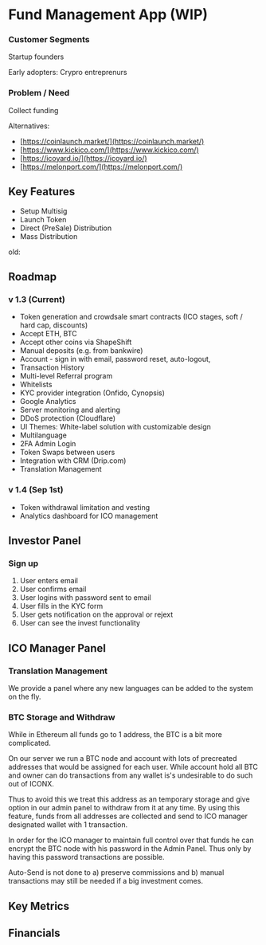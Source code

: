 # Fund Management App \(WIP\)

### Customer Segments

Startup founders

Early adopters: Crypro entreprenurs

### Problem / Need

Collect funding

Alternatives: 

* [https://coinlaunch.market/](https://coinlaunch.market/)
* [https://www.kickico.com/](https://www.kickico.com/)
* [https://icoyard.io/](https://icoyard.io/)
* [https://melonport.com/](https://melonport.com/)

## Key Features

* Setup Multisig
* Launch Token
* Direct \(PreSale\) Distribution
* Mass Distribution

old:

## Roadmap <a id="roadmap"></a>

### v 1.3 \(Current\) <a id="v-1-3-current"></a>

* Token generation and crowdsale smart contracts \(ICO stages, soft / hard cap, discounts\)
* Accept ETH, BTC
* Accept other coins via ShapeShift
* Manual deposits \(e.g. from bankwire\)
* Account - sign in with email, password reset, auto-logout,
* Transaction History
* Multi-level Referral program
* Whitelists
* KYC provider integration \(Onfido, Cynopsis\)
* Google Analytics
* Server monitoring and alerting
* DDoS protection \(Cloudflare\)
* UI Themes: White-label solution with customizable design
* Multilanguage
* 2FA Admin Login
* Token Swaps between users
* Integration with CRM \(Drip.com\)
* Translation Management

### v 1.4 \(Sep 1st\) <a id="v-1-4-sep-1st"></a>

* Token withdrawal limitation and vesting
* Analytics dashboard for ICO management

## Investor Panel <a id="investor-panel"></a>

### Sign up <a id="sign-up"></a>

1. User enters email
2. User confirms email
3. User logins with password sent to email
4. User fills in the KYC form
5. User gets notification on the approval or rejext
6. User can see the invest functionality

## ICO Manager Panel <a id="ico-manager-panel"></a>

### Translation Management <a id="translation-management"></a>

We provide a panel where any new languages can be added to the system on the fly.

### BTC Storage and Withdraw <a id="btc-storage-and-withdraw"></a>

While in Ethereum all funds go to 1 address, the BTC is a bit more complicated.

On our server we run a BTC node and account with lots of precreated addresses that would be assigned for each user. While account hold all BTC and owner can do transactions from any wallet is's undesirable to do such out of ICONX.

Thus to avoid this we treat this address as an temporary storage and give option in our admin panel to withdraw from it at any time. By using this feature, funds from all addresses are collected and send to ICO manager designated wallet with 1 transaction.

In order for the ICO manager to maintain full control over that funds he can encrypt the BTC node with his password in the Admin Panel. Thus only by having this password transactions are possible.

Auto-Send is not done to a\) preserve commissions and b\) manual transactions may still be needed if a big investment comes.

## Key Metrics



## Financials

